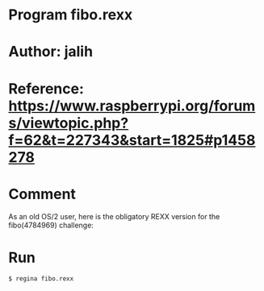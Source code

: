 # Program fibo.rexx

# Author: jalih

# Reference: https://www.raspberrypi.org/forums/viewtopic.php?f=62&t=227343&start=1825#p1458278

# Comment

As an old OS/2 user, here is the obligatory REXX version for the fibo(4784969) challenge:

# Run
    $ regina fibo.rexx

